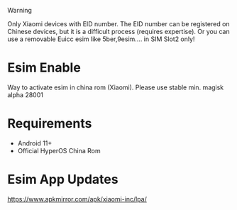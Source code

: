 > [!WARNING]
> Only Xiaomi devices with EID number. The EID number can be registered on Chinese devices, but it is a difficult process (requires expertise). Or you can use a removable Euicc esim like 5ber,9esim.... in SIM Slot2 only! 

# Esim Enable
Way to activate esim in china rom (Xiaomi).
Please use stable min. magisk alpha 28001 

# Requirements
* Android 11+
* Official HyperOS China Rom

# Esim App Updates
https://www.apkmirror.com/apk/xiaomi-inc/lpa/

